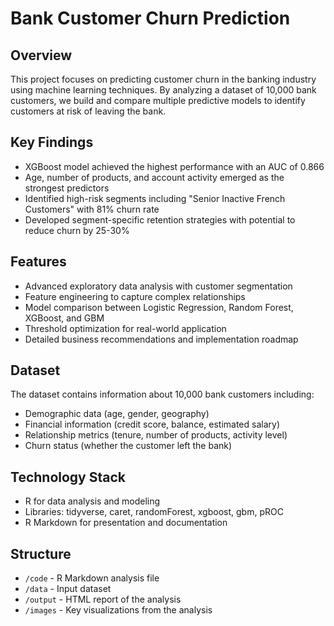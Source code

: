 # Bank Customer Churn Prediction

## Overview
This project focuses on predicting customer churn in the banking industry using machine learning techniques. By analyzing a dataset of 10,000 bank customers, we build and compare multiple predictive models to identify customers at risk of leaving the bank.

## Key Findings
- XGBoost model achieved the highest performance with an AUC of 0.866
- Age, number of products, and account activity emerged as the strongest predictors
- Identified high-risk segments including "Senior Inactive French Customers" with 81% churn rate
- Developed segment-specific retention strategies with potential to reduce churn by 25-30%

## Features
- Advanced exploratory data analysis with customer segmentation
- Feature engineering to capture complex relationships
- Model comparison between Logistic Regression, Random Forest, XGBoost, and GBM
- Threshold optimization for real-world application
- Detailed business recommendations and implementation roadmap

## Dataset
The dataset contains information about 10,000 bank customers including:
- Demographic data (age, gender, geography)
- Financial information (credit score, balance, estimated salary)
- Relationship metrics (tenure, number of products, activity level)
- Churn status (whether the customer left the bank)

## Technology Stack
- R for data analysis and modeling
- Libraries: tidyverse, caret, randomForest, xgboost, gbm, pROC
- R Markdown for presentation and documentation

## Structure
- `/code` - R Markdown analysis file
- `/data` - Input dataset
- `/output` - HTML report of the analysis
- `/images` - Key visualizations from the analysis
